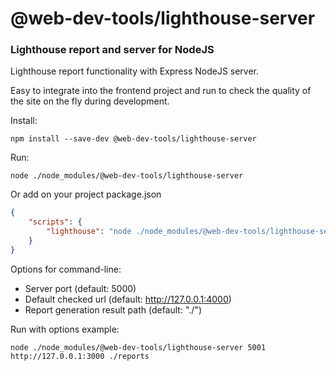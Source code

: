 # @web-dev-tools/lighthouse-server

### Lighthouse report and server for NodeJS

Lighthouse report functionality with Express NodeJS server.

Easy to integrate into the frontend project and run to check the quality of the site on the fly during development.

Install:

```shell
npm install --save-dev @web-dev-tools/lighthouse-server
```

Run:

```shell
node ./node_modules/@web-dev-tools/lighthouse-server
```

Or add on your project package.json

```json
{
    "scripts": {
        "lighthouse": "node ./node_modules/@web-dev-tools/lighthouse-server"
    }
}
```

Options for command-line:

 - Server port (default: 5000)
 - Default checked url (default: http://127.0.0.1:4000)
 - Report generation result path (default: "./")

Run with options example:

```shell
node ./node_modules/@web-dev-tools/lighthouse-server 5001 http://127.0.0.1:3000 ./reports
```
